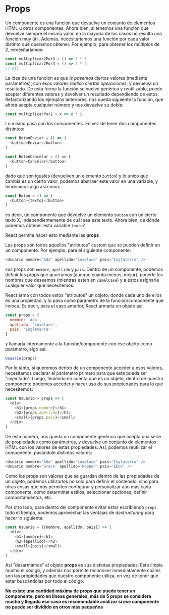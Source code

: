 # Props

Un componente es una función que devuelve un conjunto de elementos HTML u otros componentes. Ahora bien, si tenemos una función que devuelve siempre el mismo valor, en la mayoría de los casos no resulta una función muy útil. Además, necesitaríamos una función por cada valor distinto que queremos obtener. Por ejemplo, para obtener los múltiplos de 2, necesitaríamos:

```javascript
const multiplicar2Por3 = () => 2 * 3
const multiplicar2Por4 = () => 2 * 4
// etc
```

La idea de una función es que *le pasemos* ciertos valores (mediante parámetros), con esos valores *realice ciertas operaciones*, y devuelva un resultado. De esta forma la función se vuelve genérica y reutilizable, puede aceptar diferentes valores y devolver un resultado dependiendo de estos. Refactorizando los ejemplos anteriores, nos queda siguiente la función, que ahora acepta cualquier número y nos devuelve su doble:

```javascript
const multiplicarPor2 = x => x * 2
```

Lo mismo pasa con los componentes. En vez de tener dos componentes distintos:

```javascript
const BotonEnviar = () => (
  <button>Enviar</button>
)

const BotonCancelar = () => (
  <button>Cancelar</button>
)
```

dado que son iguales (devuelven un elemento `button`) y lo único que cambia es un cierto valor, podemos abstraer este valor en una variable, y tendríamos algo así como:

```javascript
const Boton = () => (
  <button>{texto}</button>
)
```

es decir, un componente que devuelve un elemento `button` con un cierto texto X, independientemente de cuál sea este texto. Ahora bien, de dónde podemos obtener esta variable `texto`?

React permite hacer esto mediante las **props**

Las props son todos aquellos "atributos" custom que se pueden definir en un componente. Por ejemplo, para el siguiente componente:

```javascript
<Usuario nombre='Ada' apellido='Lovelace' pais='Inglaterra' />
```

sus props son `nombre`, `apellido` y `pais`. Dentro de un componente, podemos definir los props que querramos (aunque cuanto menos, mejor), ponerle los nombres que deseemos (mientras esten en `camelCase`) y a estos asignarle cualquier valor que necesitemos.

React arma con todos estos "atributos" un objeto, donde cada uno de ellos es una propiedad, y lo pasa como parámetro de la función/componente que invoca. Es decir, para el caso anterior, React armaría un objeto así:

```javascript
const props = {
  nombre: 'Ada',
  apellido: 'Lovelace',
  pais: 'Inglaterra'
}
```

y llamaría internamente a la función/componente con ese objeto como parámetro, algo así:

```javascript
Usuario(props)
```

Por lo tanto, si queremos dentro de un componente acceder a esos valores, necesitamos declarar el parámetro primero para que este pueda ser "inyectado". Luego, teniendo en cuenta que es un objeto, dentro de nuestro componente podemos acceder y hacer uso de sus propiedades para lo que necesitemos:

```javascript
const Usuario = props => (
  <div>
    <h1>{props.nombre}</h1>
    <h2>{props.apellido}</h2>
    <small>{props.pais}</small>
  </div>
)
```

De esta manera, nos queda un componente genérico que acepta una serie de propiedades como parámetros, y devuelve un conjunto de elementos HTML con los valores de estas propiedades. Así, podemos reutilizar el componente, pasándole distintos valores:


```javascript
<Usuario nombre='Ada' apellido='Lovelace' pais='Inglaterra' />
<Usuario nombre='Grace' apellido='Hopper' pais='EEUU' />
```

Como los props son valores que se guardan dentro de las propiedades de un objeto, podemos utilizarlos no solo para definir el contenido, sino para otras cosas que nos permiten configurar y personalizar aún más cada componente, como determinar estilos, seleccionar opciones, definir comportamientos, etc.

Por otro lado, para dentro del componente evitar estar escribiendo `props` todo el tiempo, podemos aprovechar las ventajas de *destructuring* para hacer lo siguiente:

```javascript
const Usuario = ({nombre, apellido, pais}) => (
  <div>
    <h1>{nombre}</h1>
    <h2>{apellido}</h2>
    <small>{pais}</small>
  </div>
)
```
Así "desarmamos" el objeto **props** es sus distintas propiedades. Esto limpia mucho el código, y además nos permite reconocer inmediatamente cuáles son las propiedades que nuestro componente utiliza, en vez de tener que estar buscándolas por todo el código.

**No existe una cantidad máxima de props que puede tener un componente, pero en líneas generales, más de 5 props se considera mucho y llegado ese caso es recomendable analizar si ese componente no puede ser dividido en otros más pequeños**
